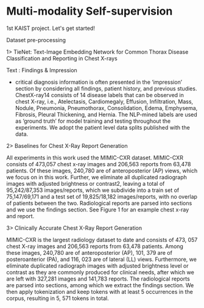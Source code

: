 # Multi-modality Self-supervision
1st KAIST project.
Let's get started!

Dataset pre-processing

1> TieNet: Text-Image Embedding Network for Common Thorax Disease Classification and Reporting in Chest X-rays

Text : Findings & Impression
- critical diagnosis information is often presented in the ‘impression’ section by considering all findings, patient history, and previous studies. ChestX-ray14 consists of 14 disease labels that can be observed in chest X-ray, i.e., Atelectasis, Cardiomegaly, Effusion, Infiltration, Mass, Nodule, Pneumonia, Pneumothorax, Consolidation, Edema, Emphysema, Fibrosis, Pleural Thickening, and Hernia. The NLP-mined labels are used as ‘ground truth’ for model training and testing throughout the experiments. We adopt the patient level data splits published with the data.

2> Baselines for Chest X-Ray Report Generation

All experiments in this work used the MIMIC-CXR dataset. MIMIC-CXR consists of 473,057 chest x-ray images and 206,563 reports from 63,478 patients. Of these images, 240,780 are of anteroposterior (AP) views, which we focus on in this work. Further, we eliminate all duplicated radiograph images with adjusted brightness or contrast2, leaving a total of 95,242/87,353 images/reports, which we subdivide into a train set of 75,147/69,171 and a test set of 19,825/18,182 images/reports, with no overlap of patients between the two. Radiological reports are parsed into sections and we use the findings section. See Figure 1 for an example chest x-ray and report.

3> Clinically Accurate Chest X-Ray Report Generation

MIMIC-CXR is the largest radiology dataset to date and consists of 473, 057 chest X-ray images and 206,563 reports from 63,478 patients. Among these images, 240,780 are of anteroposterior (AP), 101, 379 are of posteroanterior (PA), and 116, 023 are of lateral (LL) views. Furthermore, we eliminate duplicated radiograph images with adjusted brightness level or contrast as they are commonly produced for clinical needs, after which we are left with 327,281 images and 141,783 reports. The radiological reports are parsed into sections, among which we extract the findings section. We then apply tokenization and keep tokens with at least 5 occurrences in the corpus, resulting in 5, 571 tokens in total.
